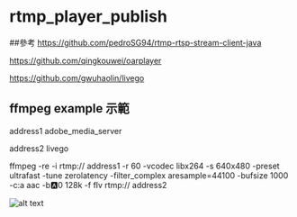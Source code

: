 # rtmp_player_publish

##參考
https://github.com/pedroSG94/rtmp-rtsp-stream-client-java


https://github.com/qingkouwei/oarplayer

https://github.com/gwuhaolin/livego

## ffmpeg example 示範
address1 adobe_media_server

address2 livego


ffmpeg -re -i rtmp:// address1 -r 60 -vcodec libx264 -s 640x480 -preset ultrafast -tune  zerolatency  -filter_complex aresample=44100  -bufsize 1000 -c:a aac -b:a:0 128k -f flv rtmp:// address2


![alt text](https://i.imgur.com/WahFcc2.png)
